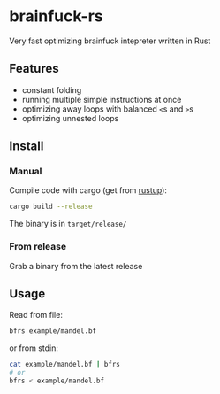 # brainfuck-rs

Very fast optimizing brainfuck intepreter written in Rust

## Features

- constant folding
- running multiple simple instructions at once
- optimizing away loops with balanced `<`s and `>`s
- optimizing unnested loops

## Install

### Manual

Compile code with cargo (get from [rustup](https://rustup.rs)):

```sh
cargo build --release
```

The binary is in `target/release/`

### From release

Grab a binary from the latest release

## Usage

Read from file:

```sh
bfrs example/mandel.bf
```

or from stdin:

```sh
cat example/mandel.bf | bfrs
# or
bfrs < example/mandel.bf
```
